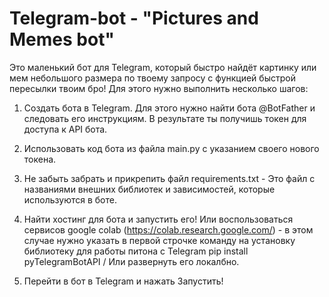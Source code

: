 # Telegram-bot - "Pictures and Memes bot"

Это маленький бот для Telegram, который быстро найдёт картинку или мем небольшого размера по твоему запросу с функцией быстрой пересылки твоим бро!
Для этого нужно выполнить несколько шагов:

1. Создать бота в Telegram. Для этого нужно найти бота @BotFather и следовать его инструкциям. В результате ты получишь токен для доступа к API бота.

2. Использовать код бота из файла main.py с указанием своего нового токена.

3. Не забыть забрать и прикрепить файл requirements.txt - Это файл с названиями внешних библиотек и зависимостей, которые используются в боте.

4. Найти хостинг для бота и запустить его! Или воспользоваться сервисов google colab (https://colab.research.google.com/) - в этом случае нужно указать в первой строчке команду на установку библиотеку для работы питона с Telegram 
pip install pyTelegramBotAPI / Или развернуть его локалбно.

5. Перейти в бот в Telegram и нажать Запустить!
